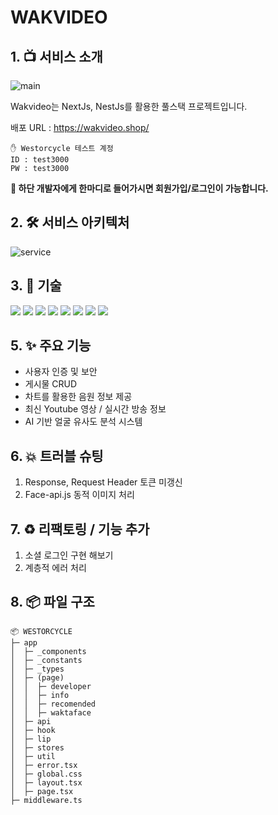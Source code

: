 # WAKVIDEO

## 1. 📺 서비스 소개

![main](https://github.com/user-attachments/assets/89d2646d-a123-400f-ab20-b936f2ab5cb6)

&#x20;Wakvideo는 NextJs, NestJs를 활용한 풀스택 프로젝트입니다.

배포 URL : https://wakvideo.shop/ <br>

```
✋ Westorcycle 테스트 계정
ID : test3000
PW : test3000
```

**📌 하단 개발자에게 한마디로 들어가시면 회원가입/로그인이 가능합니다.**

## 2. 🛠️ 서비스 아키텍처

![service](https://github.com/user-attachments/assets/146cd6b3-95d8-4cd8-bf71-8d0f3caf887d)

## 3. 🔧 기술

![](https://img.shields.io/badge/Nextjs-000000?style=for-the-badge&logo=nextdotjs&logoColor=white) ![](https://img.shields.io/badge/nestjs-E0234E?style=for-the-badge&logo=nestjs&logoColor=white) ![](https://img.shields.io/badge/typescript-3178C6?style=for-the-badge&logo=typescript&logoColor=white) ![](https://img.shields.io/badge/mysql-4479A1?style=for-the-badge&logo=mysql&logoColor=white) ![](https://img.shields.io/badge/tailwindcss-06B6D4?style=for-the-badge&logo=tailwindcss&logoColor=white) ![](https://img.shields.io/badge/vercel-000000?style=for-the-badge&logo=vercel&logoColor=white) ![](https://img.shields.io/badge/amazonaws-232F3E?style=for-the-badge&logo=amazonaws&logoColor=white) ![](https://img.shields.io/badge/amazons3-569A31?style=for-the-badge&logo=amazons3&logoColor=white)

## 5. ✨ 주요 기능

- 사용자 인증 및 보안
- 게시물 CRUD
- 차트를 활용한 음원 정보 제공
- 최신 Youtube 영상 / 실시간 방송 정보
- AI 기반 얼굴 유사도 분석 시스템

## 6. 💥 트러블 슈팅

1.  Response, Request Header 토큰 미갱신
2.  Face-api.js 동적 이미지 처리

## 7. ♻️ 리팩토링 / 기능 추가

1. 소셜 로그인 구현 해보기
2. 계층적 에러 처리

## 8. 📦 파일 구조

```
📦 WESTORCYCLE
├─ app
│  ├─ _components
│  ├─ _constants
│  ├─ _types
│  ├─ (page)
│  │  ├─ developer
│  │  ├─ info
│  │  ├─ recomended
│  │  ├─ waktaface
│  ├─ api
│  ├─ hook
│  ├─ lip
│  ├─ stores
│  ├─ util
│  ├─ error.tsx
│  ├─ global.css
│  ├─ layout.tsx
│  ├─ page.tsx
├─ middleware.ts

```
